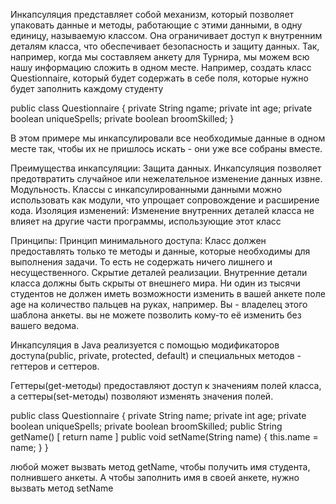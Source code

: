 Инкапсуляция представляет собой механизм, который позволяет упаковать данные и методы, работающие с этими данными, в одну единицу, называемую классом. Она ограничивает доступ к внутренним деталям класса, что обеспечивает безопасность и защиту данных. Так, например, когда мы составляем анкету для Турнира, мы можем всю нашу информацию сложить в одном месте. Например, создать класс Questionnaire, который будет содержать в себе поля, которые нужно будет заполнить каждому студенту

public class Questionnaire {
	private String ngame;
		private int age;
		private boolean uniqueSpells;
		private boolean broomSkilled;
}

В этом примере мы инкапсулировали все необходимые данные в одном месте так, чтобы их не пришлось искать - они уже все собраны вместе.


Преимущества инкапсуляции:
Защита данных. Инкапсуляция позволяет предотвратить случайное или нежелательное изменение данных извне.
Модульность. Классы с инкапсулированными данными можно использовать как модули, что упрощает сопровождение и расширение кода.
Изоляция изменений: Изменение внутренних деталей класса не влияет на другие части программы, использующие этот класс


Принципы:
Принцип минимального доступа: Класс должен предоставлять только те методы и данные, которые необходимы для выполнения задачи. То есть не содержать ничего лишнего и несущественного.
Скрытие деталей реализации. Внутренние детали класса должны быть скрыты от внешнего мира. Ни один из тысячи студентов не должен иметь возможности изменить в вашей анкете поле age на количество пальцев на руках, например. Вы - владелец этого шаблона анкеты. вы не можете позволить кому-то её изменить без вашего ведома.

Инкапсуляция в Java реализуется с помощью модификаторов доступа(public, private, protected, default) и специальных методов - геттеров и сеттеров.


Геттеры(get-методы) предоставляют доступ к значениям полей класса, а сеттеры(set-методы) позволяют изменять значения полей.

public class Questionnaire {
	private String name;
		private int age;
		private boolean uniqueSpells;
		private boolean broomSkilled;
		public String getName() [
	return name
	]
	public void setName(String name) {
		this.name = name;
	}
}

любой может вызвать метод getName, чтобы получить имя студента, полнившего анкеты. А чтобы заполнить имя в своей анкете, нужно вызвать метод setName